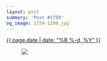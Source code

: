 ```yaml
---
layout: post
summary: 'Post #1759'
og_image: 1759-1280.jpg
---
```


<div class="post">
 <time>
  <a href="/1759">
   {{ page.date | date: "%B %-d, %Y" }}
  </a>
 </time>
 <a href="/1759">
  <figure data-taken="3/12/2023">
   <img sizes="(min-width: 700px) 50vw, calc(100vw - 2rem)" src="{{ site.assets_url }}/1759-640.jpg" srcset="{{ site.assets_url }}/1759-320.jpg 320w, {{ site.assets_url }}/1759-640.jpg 640w, {{ site.assets_url }}/1759-960.jpg 960w, {{ site.assets_url }}/1759-1280.jpg 1280w"/>
  </figure>
 </a>
</div>
